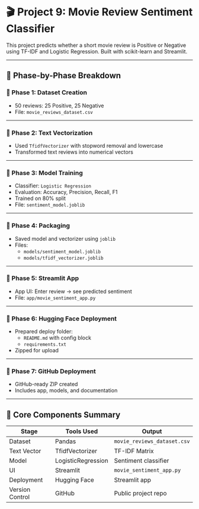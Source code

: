 
# 🎬 Project 9: Movie Review Sentiment Classifier

This project predicts whether a short movie review is Positive or Negative using TF-IDF and Logistic Regression. Built with scikit-learn and Streamlit.

---

## 🧭 Phase-by-Phase Breakdown

### 🔹 Phase 1: Dataset Creation
- 50 reviews: 25 Positive, 25 Negative
- File: `movie_reviews_dataset.csv`

---

### 🔹 Phase 2: Text Vectorization
- Used `TfidfVectorizer` with stopword removal and lowercase
- Transformed text reviews into numerical vectors

---

### 🔹 Phase 3: Model Training
- Classifier: `Logistic Regression`
- Evaluation: Accuracy, Precision, Recall, F1
- Trained on 80% split
- File: `sentiment_model.joblib`

---

### 🔹 Phase 4: Packaging
- Saved model and vectorizer using `joblib`
- Files:
  - `models/sentiment_model.joblib`
  - `models/tfidf_vectorizer.joblib`

---

### 🔹 Phase 5: Streamlit App
- App UI: Enter review → see predicted sentiment
- File: `app/movie_sentiment_app.py`

---

### 🔹 Phase 6: Hugging Face Deployment
- Prepared deploy folder:
  - `README.md` with config block
  - `requirements.txt`
- Zipped for upload

---

### 🔹 Phase 7: GitHub Deployment
- GitHub-ready ZIP created
- Includes app, models, and documentation

---

## 🎯 Core Components Summary

| Stage           | Tools Used         | Output                          |
|----------------|--------------------|---------------------------------|
| Dataset         | Pandas             | `movie_reviews_dataset.csv`     |
| Text Vector     | TfidfVectorizer    | TF-IDF Matrix                    |
| Model           | LogisticRegression | Sentiment classifier             |
| UI              | Streamlit          | `movie_sentiment_app.py`         |
| Deployment      | Hugging Face       | Streamlit app                    |
| Version Control | GitHub             | Public project repo              |
